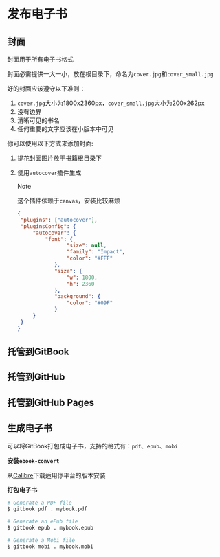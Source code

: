 # 发布电子书



<!-- toc -->



## 封面

封面用于所有电子书格式

封面必需提供一大一小，放在根目录下，命名为`cover.jpg`和`cover_small.jpg`

好的封面应该遵守以下准则：

1. `cover.jpg`大小为1800x2360px，`cover_small.jpg`大小为200x262px
2. 没有边界
3. 清晰可见的书名
4. 任何重要的文字应该在小版本中可见

你可以使用以下方式来添加封面:

1. 提花封面图片放于书籍根目录下

2. 使用`autocover`插件生成

   > [!NOTE]
   >
   > 这个插件依赖于`canvas`，安装比较麻烦

   ```json
   {
   	"plugins": ["autocover"],
   	"pluginsConfig": {
   		"autocover": {
   			"font": {
                   "size": null,
                   "family": "Impact",
                   "color": "#FFF"
               },
               "size": {
                   "w": 1800,
                   "h": 2360
               },
               "background": {
                   "color": "#09F"
               }
   		}
   	}
   }
   ```

## 托管到GitBook



## 托管到GitHub



## 托管到GitHub Pages



## 生成电子书

可以将GitBook打包成电子书，支持的格式有：`pdf`、`epub`、`mobi`

**安装`ebook-convert`**

从[Calibre](https://calibre-ebook.com/download)下载适用你平台的版本安装

**打包电子书**

```bash
# Generate a PDF file
$ gitbook pdf . mybook.pdf

# Generate an ePub file
$ gitbook epub . mybook.epub

# Generate a Mobi file
$ gitbook mobi . mybook.mobi
```

